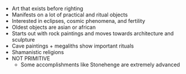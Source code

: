 - Art that exists before righting
- Manifests on a lot of practical and ritual objects
- Interested in eclipses, cosmic phenomena, and fertility
- Oldest objects are asian or african
- Starts out with rock paintings and moves towards architecture and sculpture
- Cave paintings + megaliths show important rituals
- Shamanistic religions
- NOT PRIMITIVE
	- Some accomplishments like Stonehenge are extremely advanced
